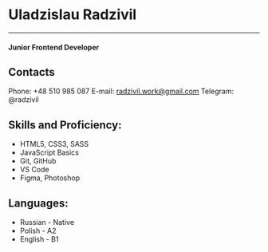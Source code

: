 # Uladzislau Radzivil

---

#### Junior Frontend Developer

## Contacts

Phone: +48 510 985 087
E-mail: radzivil.work@gmail.com
Telegram: @radzivil

## Skills and Proficiency:

* HTML5, CSS3, SASS
* JavaScript Basics
* Git, GitHub
* VS Code
* Figma, Photoshop

## Languages:

* Russian - Native
* Polish - A2
* English - B1